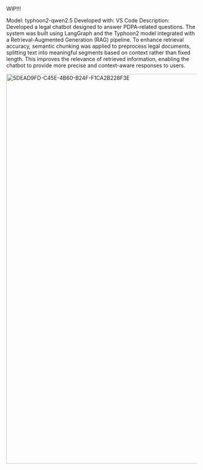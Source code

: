WIP!!!

Model: typhoon2-qwen2.5
Developed with: VS Code
Description:
Developed a legal chatbot designed to answer PDPA-related questions. The system was built using LangGraph and the Typhoon2 model integrated with a Retrieval-Augmented Generation (RAG) pipeline. To enhance retrieval accuracy, semantic chunking was applied to preprocess legal documents, splitting text into meaningful segments based on context rather than fixed length. This improves the relevance of retrieved information, enabling the chatbot to provide more precise and context-aware responses to users.


<img width="1920" height="1031" alt="5DEAD9FD-C45E-4B60-B24F-F1CA2B228F3E" src="https://github.com/user-attachments/assets/e78942ae-95d6-4b64-a47e-48d3ce78ff9d" />
